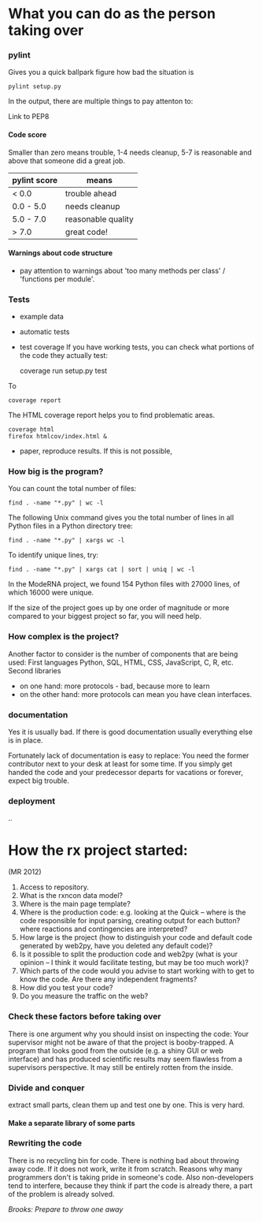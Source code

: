 # What you can do as the person taking over

### pylint
Gives you a quick ballpark figure how bad the situation is


    pylint setup.py


In the output, there are multiple things to pay attenton to:

Link to PEP8

#### Code score
Smaller than zero means trouble, 1-4 needs cleanup, 5-7 is reasonable and above that someone did a great job.


| pylint score  | means              |
| --------------|--------------------|
| < 0.0         | trouble ahead      |
| 0.0 - 5.0     | needs cleanup      |
| 5.0 - 7.0     | reasonable quality |
| > 7.0         | great code!        |


#### Warnings about code structure
* pay attention to warnings about 'too many methods per class' / 'functions per module'.

### Tests
* example data
* automatic tests
* test coverage
If you have working tests, you can check what portions of the code they actually test:

    coverage run setup.py test

To

    coverage report

The HTML coverage report helps you to find problematic areas.

    coverage html
    firefox htmlcov/index.html &

* paper, reproduce results. If this is not possible,


### How big is the program?

You can count the total number of files:

    find . -name "*.py" | wc -l


The following Unix command gives you the total number of lines in all Python files in a Python directory tree:


    find . -name "*.py" | xargs wc -l

To identify unique lines, try:

    find . -name "*.py" | xargs cat | sort | uniq | wc -l

In the ModeRNA project, we found 154 Python files with 27000 lines, of which 16000 were unique.

If the size of the project goes up by one order of magnitude or more compared to your biggest project so far, you will need help.

### How complex is the project?

Another factor to consider is the number of components that are being used: First languages Python, SQL, HTML, CSS, JavaScript, C, R, etc. Second libraries
* on one hand: more protocols - bad, because more to learn
* on the other hand: more protocols can mean you have clean interfaces.


### documentation
Yes it is usually bad. If there is good documentation usually everything else is in place.

Fortunately lack of documentation is easy to replace: You need the former contributor next to your desk at least for some time. If you simply get handed the code and your predecessor departs for vacations or forever, expect big trouble.

### deployment
..


# How the rx project started:
(MR 2012)
1. Access to repository.
2. What is the rxncon data model?
3. Where is the main page template?
4. Where is the production code:
e.g.
looking at the Quick – where is the code responsible for input parsing, creating output for each button?
where reactions and contingencies are interpreted?
5. How large is the project (how to distinguish your code and default code generated by web2py, have you deleted any default code)?
6. Is it possible to split the production code and web2py (what is your opinion – I think it would facilitate testing, but may be too much work)?
7. Which parts of the code would you advise to start working with to get to know the code. Are there any independent fragments?
8. How did you test your code?
9. Do you measure the traffic on the web?


### Check these factors before taking over
There is one argument why you should insist on inspecting the code: Your supervisor might not be aware of that the project is booby-trapped. A program that looks good from the outside (e.g. a shiny GUI or web interface) and has produced scientific results may seem flawless from a supervisors perspective. It may still be entirely rotten from the inside.

### Divide and conquer
extract small parts, clean them up and test one by one.
This is very hard.

#### Make a separate library of some parts

### Rewriting the code
There is no recycling bin for code. There is nothing bad about throwing away code. If it does not work, write it from scratch.
Reasons why many programmers don't is taking pride in someone's code. Also non-developers tend to interfere, because they think if part the code is already there, a part of the problem is already solved.

*Brooks: Prepare to throw one away*


